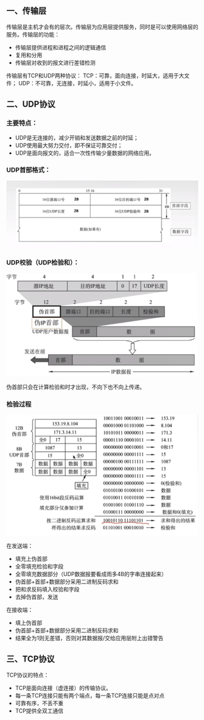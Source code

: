 ## 一、传输层

传输层是主机才会有的层次。传输层为应用层提供服务，同时是可以使用网络层的服务。传输层的功能：

- 传输层提供进程和进程之间的逻辑通信
- 复用和分用
- 传输层对收到的报文进行差错检测

传输层有TCP和UDP两种协议：
TCP：可靠，面向连接，时延大，适用于大文件；
UDP：不可靠，无连接，时延小，适用于小文件。

## 二、UDP协议

### 主要特点：
- UDP是无连接的，减少开销和发送数据之前的时延；
- UDP使用最大努力交付，即不保证可靠交付；
- UDP是面向报文的，适合一次性传输少量数据的网络应用。

### UDP首部格式：

![title](https://raw.githubusercontent.com/XQLong/Image-Hosting/master/gitnote/2019/08/17/1566005566102-1566005566471.png)

### UDP校验（UDP检验和）：

![title](https://raw.githubusercontent.com/XQLong/Image-Hosting/master/gitnote/2019/08/17/1566005700577-1566005700581.png)

伪首部只会在计算检验和时才出现，不向下也不向上传递。

### 检验过程

![title](https://raw.githubusercontent.com/XQLong/Image-Hosting/master/gitnote/2019/08/17/1566006081759-1566006081763.png)

在发送端：
- 填充上伪首部
- 全零填充检验和字段
- 全零填充数据部分（UDP数据报要看成雨多4B的字串连接起来）
- 伪首部+首部+数据部分采用二进制反码求和
- 把和求反码填入校验和字段
- 去掉伪首部，发送

在接收端：
- 填上伪首部
- 伪首部+首部+数据部分采用二进制反码求和
- 结果全为1则无差错，否则对其数据报/交给应用层附上出错警告

## 三、TCP协议

TCP协议的特点：
- TCP是面向连接（虚连接）的传输协议。
- 每一条TCP连接只能有两个端点，每一条TCP连接只能是点对点
- 可靠有序，不丢不重
- TCP提供全双工通信








